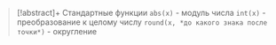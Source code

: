 > [!abstract]+ Стандартные функции
> `abs(x)`     - модуль числа
> `int(x)`      - преобразование к целому числу
> `round(x, *до какого знака после точки*)` - округление
